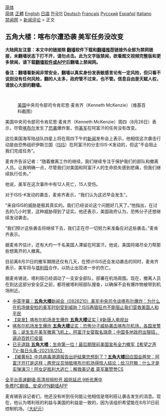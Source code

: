  <!-- 面包屑导航 --> <div class="breadcrumb"><!-- GTranslate: https://gtranslate.io/ -->  <div class="switcher notranslate">  <div class="selected">  <a href="#" onclick="return false;"> 简体</a>  </div>  <div class="option">  <a href="https://www.bannedbook.org" onclick="doGTranslate('zh-CN|zh-CN');jQuery('div.switcher div.selected a').html(jQuery(this).html());return false;" title="简体中文" class="nturl selected"> 简体</a>  <a href="https://www.bannedbook.org/zh-tw/" onclick="doGTranslate('zh-CN|zh-TW');jQuery('div.switcher div.selected a').html(jQuery(this).html());return false;" title="繁體中文" class="nturl"> 正體</a>  <a href="https://www.bannedbook.org/en/" onclick="doGTranslate('zh-CN|en');jQuery('div.switcher div.selected a').html(jQuery(this).html());return false;" title="English" class="nturl"> English</a>  <a href="https://www.bannedbook.org/ja/" onclick="doGTranslate('zh-CN|ja');jQuery('div.switcher div.selected a').html(jQuery(this).html());return false;" title="日本語" class="nturl"> 日語</a>  <a href="https://www.bannedbook.org/ko/" onclick="doGTranslate('zh-CN|ko');jQuery('div.switcher div.selected a').html(jQuery(this).html());return false;" title="한국어" class="nturl"> 한국어</a>  <a href="https://www.bannedbook.org/de/" onclick="doGTranslate('zh-CN|de');jQuery('div.switcher div.selected a').html(jQuery(this).html());return false;" title="Deutsch" class="nturl"> Deutsch</a>  <a href="https://www.bannedbook.org/fr/" onclick="doGTranslate('zh-CN|fr');jQuery('div.switcher div.selected a').html(jQuery(this).html());return false;" title="Français" class="nturl"> Français</a>  <a href="https://www.bannedbook.org/ru/" onclick="doGTranslate('zh-CN|ru');jQuery('div.switcher div.selected a').html(jQuery(this).html());return false;" title="Русский" class="nturl"> Русский</a>  <a href="https://www.bannedbook.org/es/" onclick="doGTranslate('zh-CN|es');jQuery('div.switcher div.selected a').html(jQuery(this).html());return false;" title="Español" class="nturl"> Español</a>  <a href="https://www.bannedbook.org/it/" onclick="doGTranslate('zh-CN|it');jQuery('div.switcher div.selected a').html(jQuery(this).html());return false;" title="Italiano" class="nturl"> Italiano</a>  </div>  </div>      <div class='breadcrumb-sub'><!-- Breadcrumb NavXT 6.3.0 --> <a href="https://www.bannedbook.org/" class="home">禁闻网</a> &gt; <a href="https://www.bannedbook.org/bnews/comments/" class="category">新闻评论</a> &gt; 正文</div></div><h2>五角大楼：喀布尔遭恐袭 美军任务没改变</h2> <p class="notice"><b>大陆网友注意：本文中的链接除 <a href="https://github.com/bannedbook/fanqiang" >翻墙</a>软件下载和<a href="https://github.com/killgcd/justmysocks/blob/master/README.md">翻墙推荐</a>链接外全部为禁网链接，未翻墙状态下打不开，请勿点击。此为文字版禁闻，欲看图文视频完整版和更多禁闻，请下载<a href="https://github.com/bannedbook/fanqiang">翻墙软件或APP</a>后翻墙上禁闻网。</p><p>备注：翻墙看新闻非常安全，翻墙以真实身份发表敏感言论有一定风险，但只看不说则没有任何风险，翻的人太多，政府管不过来，也不管。信息自由是天赋人权，请放心大胆的翻墙。</b></p>  <div class="entry"> <br /> <figure><a href="https://i1.wp.com/upload-images-bucket-v64rleca837do.s3.eu-west-1.amazonaws.com/wp-content/uploads/2021/08/27022135/Screen-Shot-2021-08-26-at-22.20.51.png?fit=1302%2C1280&#038;ssl=1" data-caption="美国中央司令部司令肯尼思‧麦肯齐（Kenneth McKenzie）（维基百科截图）"></a><figcaption class="wp-caption-text"><a href="https://www.bannedbook.org/bnews/tag/%e7%be%8e%e5%9b%bd/" class="st_tag internal_tag" rel="tag" title="标签 美国 下的日志">美国</a>中央司令部司令肯尼思‧麦肯齐（Kenneth McKenzie）（维基百科截图）</figcaption></figure> <p>美国中央司令部司令肯尼思‧麦肯齐（Kenneth McKenzie）周四（8月26日）表示，尽管<a href="https://www.bannedbook.org/bnews/tag/%E5%96%80%E5%B8%83%E5%B0%94/" class="st_tag internal_tag" rel="tag" title="标签 喀布尔 下的日志">喀布尔</a>发生了<a href="https://www.bannedbook.org/bnews/tag/%e6%81%90%e8%a2%ad/" class="st_tag internal_tag" rel="tag" title="标签 恐袭 下的日志">恐袭</a>爆炸案，但<a href="https://www.bannedbook.org/bnews/tag/%e7%be%8e%e5%86%9b/" class="st_tag internal_tag" rel="tag" title="标签 美军 下的日志">美军</a>在阿富汗的任务没有改变。</p> <p>这位美国海军陆战队四星上将在周四下午的<span class='wp_keywordlink_affiliate'><a href="https://www.bannedbook.org/" title="新闻">新闻</a></span>发布会上表示，他相信这次袭击行动是由恐怖组织伊斯兰国（<a href="https://www.bannedbook.org/bnews/tag/isis/" class="st_tag internal_tag" rel="tag" title="标签 ISIS 下的日志">ISIS</a>）在阿富汗的分支ISIS-K发动的，但这“不会阻止我们完成任务”。</p> <p>麦肯齐告诉记者：“随着撤离工作的继续，我们继续专注于保护我们的部队和撤离人员。让我明确一点，尽管我们对美国和阿富汗人的生命损失感到悲痛，但我们继续执行任务。”</p>  <p>他说，美军在这次事件中有12人死亡，15人受伤。</p> <p>对于ISIS-K发动的袭击，麦肯齐表示，“我们认为这迟早会发生”。</p> <p>“来自ISIS的威胁是极其真实的。我们已经谈论这个问题好几天了。”他指出，在过去的几小时里，这种威胁得到了证实。他还表示，美国政府认为，恐怖分子还想继续发动袭击。</p>  <p>“我们预计这些袭击将继续下去，我们正在尽一切努力来准备应对这些袭击。”麦肯齐表示。</p> <p>据麦肯齐估计，还有大约一千名美国人滞留在阿富汗。他说，美国将竭尽全力帮那些想离开的人撤离。</p> <p>目前离8月31日的撤军期限还仅有几天，在预计ISIS还会发动袭击的同时，麦肯齐表示，美军将与<a href="https://www.bannedbook.org/bnews/tag/%e5%a1%94%e5%88%a9%e7%8f%ad/" class="st_tag internal_tag" rel="tag" title="标签 塔利班 下的日志">塔利班</a>合作，以防止出现进一步的伤亡。</p>  <p>据麦肯锡说，塔利班已经调动了一支安全部队，部署在机场周围。现在，撤离人员在到达这部分安全区之前，都将被塔利班部队搜查，以确保不会有爆炸物被带到机场附近。</p> <ul class='op-related-articles' title='相关阅读'> <li><a href='https://www.bannedbook.org/bnews/bannedvideo/20210827/1614190.html' target='_blank'>中英字幕｜<b>五角大楼</b>新闻会（0826210）美军中央司令谈喀布尔爆炸：为什么在机场做安检的美军时刻受到威胁？ISIS再猖狂也不能阻止我们营救美国人和平民</a></li> <li><a href='https://www.bannedbook.org/bnews/bannedvideo/20210827/1613971.html' target='_blank'>【突发】喀布尔机场发生爆炸 <b>五角大楼</b>证实 | #新唐人电视台</a></li> <li><a href='https://www.bannedbook.org/bnews/bannedvideo/20210827/1613944.html' target='_blank'>喀布尔机场发生爆炸 <b>五角大楼</b>证实；恐怖分子威胁袭击喀布尔机场，各国发警告；诞生生在美军撤离飞机上，阿富汗女婴取名瑞奇；中国多地政府出狠招，逼迫百姓打疫苗</a></li> <li><a href='https://www.bannedbook.org/bnews/comments/20210826/1613438.html' target='_blank'>已无退路 <b>五角大楼</b>：生命第一位！最后期限前美国宣布全力撤军【希望之声TV-每日头条-2021/8/25】</a></li> <li><a href='https://www.bannedbook.org/bnews/bannedvideo/20210826/1613249.html' target='_blank'>【被黄标】中共病毒溯源报告出炉结果您想到了？<b>五角大楼</b>回应国会两党：阿富汗开打是这样；两党议员悄抵喀布尔机场得惊人结论；给习开眼：什么才是实弹演习！阿女足胜利大逃亡；解救美记者 英军赢赞誉CS</a></li> </ul> <p class="texttj"> <a href="https://github.com/bannedbook/fanqiang/wiki/V2ray%E6%9C%BA%E5%9C%BA" target="_blank">全平台高速翻墙:高清视频秒开,超低延迟,9折优惠中</a><br/> <a href="https://github.com/bannedbook/fanqiang/wiki/%E7%A6%81%E9%97%BB%E7%BD%91%E5%AE%89%E5%8D%93%E7%BF%BB%E5%A2%99%E6%96%B0%E9%97%BBAPP" target="_blank">免费PC翻墙、安卓VPN翻墙APP</a></p><p>麦肯锡告诉记者们，他还没有听到任何能让他相信是塔利班让袭击发生的消息。现在，他认为塔利班的利益与美国的利益是一致的，因为该组织希望能在8月31日前控制机场。（<span class='wp_keywordlink_affiliate'><a href="http://www.epochtimes.com/" title="大纪元" target="_blank">大纪元</a></span>）</p> <a name='sharetosocial'></a>  <div style="margin-bottom:5px;padding-bottom:5px;clear:both"> <div id="archive-pix-1" class="banner-ads"> <!-- AuctionX Display platform tag START --> <div id="26318x728x90x621x_ADSLOT2" clicktrack="%%CLICK_URL_ESC%%"></div> <!-- AuctionX Display platform tag END --> </div> <div id="archive-pix-2" class="banner-ads"> <!-- AuctionX Display platform tag START --> <div id="26315x300x250x621x_ADSLOT2" clicktrack="%%CLICK_URL_ESC%%"></div> <!-- AuctionX Display platform tag END --> </div> </div>  <div id="archive-pix-1" class="banner-ads"> <!-- AuctionX Display platform tag START --> <div id="26318x728x90x621x_ADSLOT3" clicktrack="%%CLICK_URL_ESC%%"></div> <!-- AuctionX Display platform tag END --> </div> </div><!--END ENTRY--> 